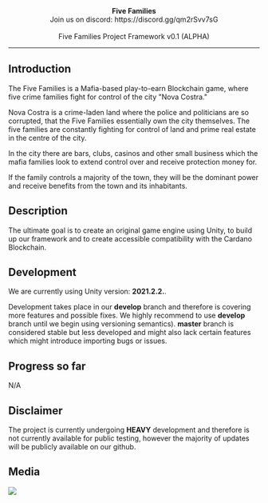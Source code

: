 <div align="center">
   <b>Five Families</b>
</div>

<div align="center">
Join us on discord: https://discord.gg/qm2rSvv7sG
</div>

<br />
<div align="center">
Five Families Project Framework v0.1 (ALPHA)
</div>
<hr/>

## Introduction

The Five Families is a Mafia-based play-to-earn Blockchain game, where five crime families fight for control of the city "Nova Costra."

Nova Costra is a crime-laden land where the police and politicians are so corrupted, that the Five Families essentially own the city themselves. The five families are constantly fighting for control of land and prime real estate in the centre of the city.

In the city there are bars, clubs, casinos and other small business which the mafia families look to extend control over and receive protection money for.

If the family controls a majority of the town, they will be the dominant power and receive benefits from the town and its inhabitants.

## Description

The ultimate goal is to create an original game engine using Unity, to build up our framework and to create accessible compatibility with the Cardano Blockchain.

## Development

We are currently using Unity version: **2021.2.2.**.

Development takes place in our **develop** branch and therefore is covering more features and possible fixes. We highly recommend to use **develop** branch until we begin using versioning semantics). **master** branch is considered stable but less developed and might also lack certain features which might introduce importing bugs or issues.

## Progress so far

N/A

## Disclaimer

The project is currently undergoing **HEAVY** development and therefore is not currently available for public testing, however the majority of updates will be publicly available on our github.

## Media
![](https://raw.githubusercontent.com/FiveFamilies/FiveFamilies/main/fivefamilieslite.jpg)
